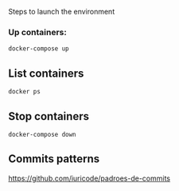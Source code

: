 Steps to launch the environment

### Up containers:

    docker-compose up

## List containers

    docker ps

## Stop containers

    docker-compose down

## Commits patterns
   https://github.com/iuricode/padroes-de-commits